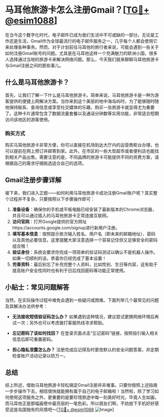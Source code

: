 # 马耳他旅游卡怎么注册Gmail？[[TG💪+ @esim1088](https://t.me/s/esim1088)]

在当今这个数字化时代，电子邮件已成为我们生活中不可或缺的一部分。无论是工作还是生活，Gmail作为全球最流行的电子邮件服务之一，几乎每个人都会使用它来处理各种事务。然而，对于计划前往马耳他的旅行者来说，可能会遇到一些关于如何注册Gmail账号的问题。尤其是在马耳他这样一个充满魅力的欧洲小国，很多人选择通过当地的旅游卡来解决网络问题。那么，今天我们就来聊聊马耳他旅游卡与Gmail注册之间的那些事儿。

## 什么是马耳他旅游卡？

首先，让我们了解一下什么是马耳他旅游卡。简单来说，马耳他旅游卡是一种为游客提供的便捷上网解决方案。当你来到这个美丽的地中海岛屿时，为了能够随时随地保持联系、查询信息或享受社交媒体的乐趣，购买一张旅游卡就显得尤为重要了。这种卡片通常包含了数据流量套餐以及通话分钟数等实用功能，非常适合短期访问该地区的游客使用。

### 购买方式

购买马耳他旅游卡非常方便，你可以直接在机场到达大厅内的运营商柜台办理，也可以提前在网上预订并邮寄到家。此外，在市区的一些大型超市或者便利店也能找到相关产品出售。需要注意的是，不同品牌的旅游卡可能提供不同的资费方案，请根据自己的需求仔细挑选适合自己的选项。

## Gmail注册步骤详解

接下来，我们进入正题——如何利用马耳他旅游卡成功注册Gmail账户呢？其实整个过程并不复杂，只要按照以下步骤操作即可：

1. **准备设备**：确保你的手机或平板电脑已经安装了最新版本的Chrome浏览器，并且可以通过插入的马耳他旅游卡正常连接互联网。
2. **访问官网**：打开Google提供的官方网址https://accounts.google.com/signup进行新用户注册。
3. **填写基本信息**：按照提示依次输入姓名、用户名（即未来的邮箱地址）、密码以及其他必要信息。这里提醒大家注意选择一个容易记住但又足够安全的密码组合哦！
4. **验证身份**：系统会要求你完成一项简单的验证码测试以确认不是机器人操作。如果一切顺利的话，恭喜你已经完成了基本设置！
5. **完善资料**：最后别忘了补充完整个人资料，比如性别、生日等内容，这有助于提高账户安全性同时也有利于日后找回密码等功能正常使用。

## 小贴士：常见问题解答

当然，在实际操作过程中难免会遇到一些疑问或困难。下面列举几个最常见的问题及其解决办法供参考：

- **无法接收短信验证码怎么办？**
  如果遇到这种情况，建议尝试更换网络环境后再试一次；另外也可以考虑拨打客服热线寻求帮助。
  
- **忘记密码了该如何找回？**
  在登录页面点击“忘记密码”链接，按照指引输入相关信息后即可重置密码。

- **担心隐私泄露怎么办？**
  注册完成后记得及时更改默认的安全问题答案，并定期检查账户活动记录以防万一。

## 总结

综上所述，借助马耳他旅游卡轻松搞定Gmail注册并非难事。只要你按照上述指南一步步操作下去，相信很快就能拥有属于自己的电子邮箱啦！当然啦，除了学习如何使用这项服务之外，更重要的是要珍惜旅途中每一刻美好时光，毕竟人生如画，而马耳他正是那幅画卷中最亮丽的一笔色彩。所以朋友们啊，不妨放下手机好好感受这座岛国独有的风情吧～[[TG💪+ @esim1088](https://t.me/s/esim1088) ![Image](https://i.postimg.cc/4NQfJmqS/Snipaste-2025-05-13-00-14-12.png)]